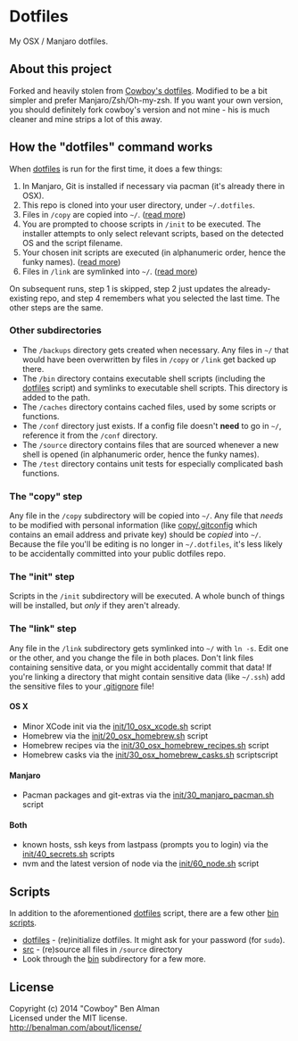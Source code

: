 # Dotfiles

My OSX / Manjaro dotfiles.

## About this project

Forked and heavily stolen from [Cowboy's dotfiles](https://github.com/cowboy/dotfiles). Modified to be a bit simpler and prefer Manjaro/Zsh/Oh-my-zsh. If you want your own version, you should definitely fork cowboy's version and not mine - his is much cleaner and mine strips a lot of this away.

[dotfiles]: bin/dotfiles

## How the "dotfiles" command works

When [dotfiles][dotfiles] is run for the first time, it does a few things:

1. In Manjaro, Git is installed if necessary via pacman (it's already there in OSX).
1. This repo is cloned into your user directory, under `~/.dotfiles`.
1. Files in `/copy` are copied into `~/`. ([read more](#the-copy-step))
1. You are prompted to choose scripts in `/init` to be executed. The installer attempts to only select relevant scripts, based on the detected OS and the script filename.
1. Your chosen init scripts are executed (in alphanumeric order, hence the funky names). ([read more](#the-init-step))
1. Files in `/link` are symlinked into `~/`. ([read more](#the-link-step))

On subsequent runs, step 1 is skipped, step 2 just updates the already-existing repo, and step 4 remembers what you selected the last time. The other steps are the same.

### Other subdirectories

* The `/backups` directory gets created when necessary. Any files in `~/` that would have been overwritten by files in `/copy` or `/link` get backed up there.
* The `/bin` directory contains executable shell scripts (including the [dotfiles][dotfiles] script) and symlinks to executable shell scripts. This directory is added to the path.
* The `/caches` directory contains cached files, used by some scripts or functions.
* The `/conf` directory just exists. If a config file doesn't **need** to go in `~/`, reference it from the `/conf` directory.
* The `/source` directory contains files that are sourced whenever a new shell is opened (in alphanumeric order, hence the funky names).
* The `/test` directory contains unit tests for especially complicated bash functions.

### The "copy" step
Any file in the `/copy` subdirectory will be copied into `~/`. Any file that _needs_ to be modified with personal information (like [copy/.gitconfig](copy/.gitconfig) which contains an email address and private key) should be _copied_ into `~/`. Because the file you'll be editing is no longer in `~/.dotfiles`, it's less likely to be accidentally committed into your public dotfiles repo.

### The "init" step
Scripts in the `/init` subdirectory will be executed. A whole bunch of things will be installed, but _only_ if they aren't already.

### The "link" step
Any file in the `/link` subdirectory gets symlinked into `~/` with `ln -s`. Edit one or the other, and you change the file in both places. Don't link files containing sensitive data, or you might accidentally commit that data! If you're linking a directory that might contain sensitive data (like `~/.ssh`) add the sensitive files to your [.gitignore](.gitignore) file!

#### OS X

* Minor XCode init via the [init/10_osx_xcode.sh](init/10_osx_xcode.sh) script
* Homebrew via the [init/20_osx_homebrew.sh](init/20_osx_homebrew.sh) script
* Homebrew recipes via the [init/30_osx_homebrew_recipes.sh](init/30_osx_homebrew_recipes.sh) script
* Homebrew casks via the [init/30_osx_homebrew_casks.sh](init/30_osx_homebrew_casks.sh) scriptscript

#### Manjaro
* Pacman packages and git-extras via the [init/30_manjaro_pacman.sh](init/30_manjaro_pacman.sh) script

#### Both
* known hosts, ssh keys from lastpass (prompts you to login) via the [init/40_secrets.sh](init/40_secrets.sh) scripts
* nvm and the latest version of node via the [init/60_node.sh](init/60_node.sh) script

## Scripts
In addition to the aforementioned [dotfiles][dotfiles] script, there are a few other [bin scripts](bin).

* [dotfiles][dotfiles] - (re)initialize dotfiles. It might ask for your password (for `sudo`).
* [src](link/.bashrc#L8-18) - (re)source all files in `/source` directory
* Look through the [bin](bin) subdirectory for a few more.

## License
Copyright (c) 2014 "Cowboy" Ben Alman  
Licensed under the MIT license.  
<http://benalman.com/about/license/>
